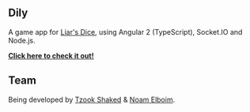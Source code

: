 ## Dily

A game app for [Liar's Dice](http://www.wikihow.com/Play-Liar's-Dice), using Angular 2 (TypeScript), Socket.IO and Node.js.

**[Click here to check it out!](dily.herokuapp.com)**

## Team

Being developed by [Tzook Shaked](tzook10@gmail.com) & [Noam Elboim](noam@mail.com).